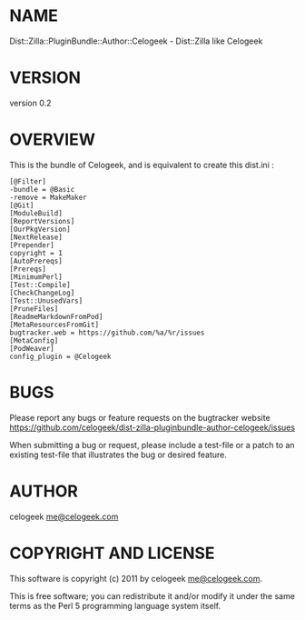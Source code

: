 # NAME

Dist::Zilla::PluginBundle::Author::Celogeek - Dist::Zilla like Celogeek

# VERSION

version 0.2

# OVERVIEW

This is the bundle of Celogeek, and is equivalent to create this dist.ini :

    [@Filter]
    -bundle = @Basic
    -remove = MakeMaker
    [@Git]
    [ModuleBuild]
    [ReportVersions]
    [OurPkgVersion]
    [NextRelease]
    [Prepender]
    copyright = 1
    [AutoPrereqs]
    [Prereqs]
    [MinimumPerl]
    [Test::Compile]
    [CheckChangeLog]
    [Test::UnusedVars]
    [PruneFiles]
    [ReadmeMarkdownFromPod]
    [MetaResourcesFromGit]
    bugtracker.web = https://github.com/%a/%r/issues
    [MetaConfig]
    [PodWeaver]
    config_plugin = @Celogeek

# BUGS

Please report any bugs or feature requests on the bugtracker website
https://github.com/celogeek/dist-zilla-pluginbundle-author-celogeek/issues

When submitting a bug or request, please include a test-file or a
patch to an existing test-file that illustrates the bug or desired
feature.

# AUTHOR

celogeek <me@celogeek.com>

# COPYRIGHT AND LICENSE

This software is copyright (c) 2011 by celogeek <me@celogeek.com>.

This is free software; you can redistribute it and/or modify it under
the same terms as the Perl 5 programming language system itself.
